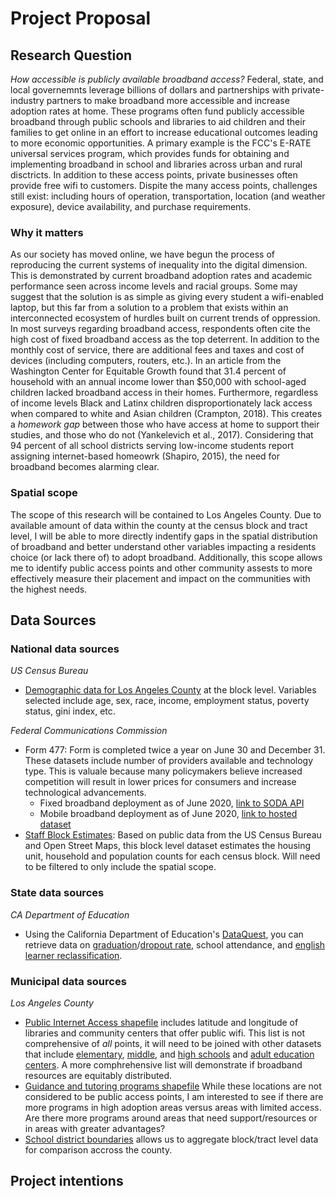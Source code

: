 # Project Proposal
## Research Question
*How accessible is publicly available broadband access?* Federal, state, and local governemnts leverage billions of dollars and partnerships with private-industry partners to make broadband more accessible and increase adoption rates at home. These programs often fund publicly accessible broadband through public schools and libraries to aid children and their families to get online in an effort to increase educational outcomes leading to more economic opportunities. A primary example is the FCC's E-RATE universal services program, which provides funds for obtaining and implementing broadband in school and libraries across urban and rural disctricts. In addition to these access points, private businesses often provide free wifi to customers. Dispite the many access points, challenges still exist: including hours of operation, transportation, location (and weather exposure), device availability, and purchase requirements. 
### Why it matters
As our society has moved online, we have begun the process of reproducing the current systems of inequality into the digital dimension. This is demonstrated by current broadband adoption rates and academic performance seen across income levels and racial groups. Some may suggest that the solution is as simple as giving every student a wifi-enabled laptop, but this far from a solution to a problem that exists within an interconnected ecosystem of hurdles built on current trends of oppression. In most surveys regarding broadband access, respondents often cite the high cost of fixed broadband access as the top deterrent. In addition to the monthly cost of service, there are additional fees and taxes and  cost of devices (including computers, routers, etc.). In an article from the Washington Center for Equitable Growth found that 31.4 percent of household with an annual income lower than $50,000 with school-aged children lacked broadband access in their homes. Furthermore, regardless of income levels Black and Latinx children disproportionately lack access when compared to white and Asian children (Crampton, 2018). This creates a *homework gap* between those who have access at home to support their studies, and those who do not (Yankelevich et al., 2017). Considering that 94 percent of all school districts serving low-income students report assigning internet-based homeowrk (Shapiro, 2015), the need for broadband becomes alarming clear.  
### Spatial scope
The scope of this research will be contained to Los Angeles County. Due to available amount of data within the county at the census block and tract level, I will be able to more directly indentify gaps in the spatial distribution of broadband and better understand other variables impacting a residents choice (or lack there of) to adopt broadband. Additionally, this scope allows me to identify public access points and other community assests to more effectively measure their placement and impact on the communities with the highest needs.
## Data Sources
### National data sources
*US Census Bureau*
- [Demographic data for Los Angeles County](https://github.com/cristemc/data/blob/main/R12915135_SL150.csv) at the block level. Variables selected include age, sex, race, income, employment status, poverty status, gini index, etc.

*Federal Communications Commission*
- Form 477: Form is completed twice a year on June 30 and December 31. These datasets include number of providers available and technology type. This is valuale because many policymakers believe increased competition will result in lower prices for consumers and increase technological advancements.
  - Fixed broadband deployment as of June 2020, [link to SODA API](https://opendata.fcc.gov/resource/4kuc-phrr.json)
  - Mobile broadband deployment as of June 2020, [link to hosted dataset](https://drive.google.com/file/d/1vBy2drB0ifyORxF9Ia5DXHoVomzG0gCB/view?usp=sharing) 
- [Staff Block Estimates](https://drive.google.com/file/d/1SzMmbzD606cw1Bn49YNLl4FngjxJ70y3/view?usp=sharing): Based on public data from the US Census Bureau and Open Street Maps, this block level dataset estimates the housing unit, household and population counts for each census block. Will need to be filtered to only include the spatial scope.
### State data sources
*CA Department of Education*
- Using the California Department of Education's [DataQuest](https://dq.cde.ca.gov/dataquest/), you can retrieve data on [graduation](https://github.com/cristemc/project_proposal/blob/main/CohortGradRates20172018.csv)/[dropout rate](https://github.com/cristemc/project_proposal/blob/main/CohortDropoutRates20172018.csv), school attendance, and [english learner reclassification](https://github.com/cristemc/project_proposal/blob/main/EnglishLearnerReclassificationRatesOD-20172018.csv). 
### Municipal data sources
*Los Angeles County*
- [Public Internet Access shapefile](https://github.com/cristemc/project_proposal/tree/main/Public_Internet_Access) includes latitude and longitude of libraries and community centers that offer public wifi. This list is not comprehensive of *all* points, it will need to be joined with other datasets that include [elementary](https://github.com/cristemc/project_proposal/tree/main/Public_Elementary_Schools), [middle](https://github.com/cristemc/project_proposal/tree/main/Public_Middle_Schools), and [high schools](https://github.com/cristemc/project_proposal/tree/main/Public_High_Schools) and [adult education centers](https://github.com/cristemc/project_proposal/tree/main/Adult_Education). A more comphrehensive list will demonstrate if broadband resources are equitably distributed. 
- [Guidance and tutoring programs shapefile](https://github.com/cristemc/project_proposal/tree/main/Guidance_and_Tutoring_Programs) While these locations are not considered to be public access points, I am interested to see if there are more programs in high adoption areas versus areas with limited access. Are there more programs around areas that need support/resources or in areas with greater advantages? 
- [School district boundaries](https://github.com/cristemc/project_proposal/tree/main/School_District_Boundaries) allows us to aggregate block/tract level data for comparison accross the county.
## Project intentions
